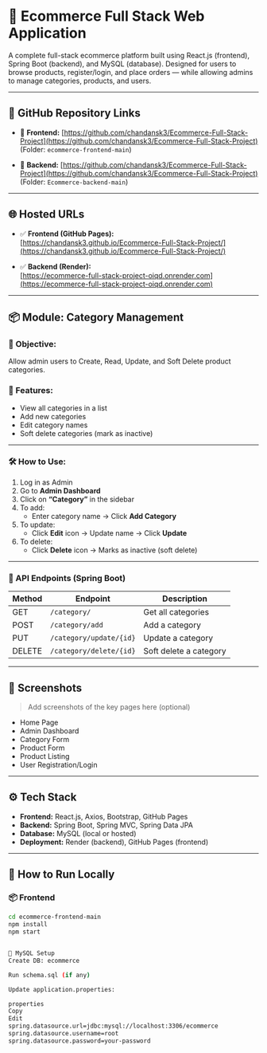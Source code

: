 # 🛒 Ecommerce Full Stack Web Application

A complete full-stack ecommerce platform built using React.js (frontend), Spring Boot (backend), and MySQL (database). Designed for users to browse products, register/login, and place orders — while allowing admins to manage categories, products, and users.

---

## 🔗 GitHub Repository Links

- 🔸 **Frontend:** [https://github.com/chandansk3/Ecommerce-Full-Stack-Project](https://github.com/chandansk3/Ecommerce-Full-Stack-Project)
  (Folder: `ecommerce-frontend-main`)
  
- 🔸 **Backend:** [https://github.com/chandansk3/Ecommerce-Full-Stack-Project](https://github.com/chandansk3/Ecommerce-Full-Stack-Project)
  (Folder: `Ecommerce-backend-main`)

---

## 🌐 Hosted URLs

- ✅ **Frontend (GitHub Pages):**  
  [https://chandansk3.github.io/Ecommerce-Full-Stack-Project/](https://chandansk3.github.io/Ecommerce-Full-Stack-Project/)

- ✅ **Backend (Render):**  
  [https://ecommerce-full-stack-project-oiqd.onrender.com](https://ecommerce-full-stack-project-oiqd.onrender.com)

---

## 📦 Module: Category Management

### 🎯 Objective:
Allow admin users to Create, Read, Update, and Soft Delete product categories.

### 🔑 Features:
- View all categories in a list
- Add new categories
- Edit category names
- Soft delete categories (mark as inactive)

---

### 🛠️ How to Use:

1. Log in as Admin
2. Go to **Admin Dashboard**
3. Click on **“Category”** in the sidebar
4. To add:
   - Enter category name → Click **Add Category**
5. To update:
   - Click **Edit** icon → Update name → Click **Update**
6. To delete:
   - Click **Delete** icon → Marks as inactive (soft delete)

---

### 🔗 API Endpoints (Spring Boot)

| Method | Endpoint                      | Description              |
|--------|-------------------------------|--------------------------|
| GET    | `/category/`                  | Get all categories       |
| POST   | `/category/add`               | Add a category           |
| PUT    | `/category/update/{id}`       | Update a category        |
| DELETE | `/category/delete/{id}`       | Soft delete a category   |

---

## 🧪 Screenshots

> Add screenshots of the key pages here (optional)

- Home Page  
- Admin Dashboard  
- Category Form  
- Product Form  
- Product Listing  
- User Registration/Login  

---

## ⚙️ Tech Stack

- **Frontend:** React.js, Axios, Bootstrap, GitHub Pages
- **Backend:** Spring Boot, Spring MVC, Spring Data JPA
- **Database:** MySQL (local or hosted)
- **Deployment:** Render (backend), GitHub Pages (frontend)

---

## 🚀 How to Run Locally

### 📦 Frontend
```bash
cd ecommerce-frontend-main
npm install
npm start


📂 MySQL Setup
Create DB: ecommerce

Run schema.sql (if any)

Update application.properties:

properties
Copy
Edit
spring.datasource.url=jdbc:mysql://localhost:3306/ecommerce
spring.datasource.username=root
spring.datasource.password=your-password

